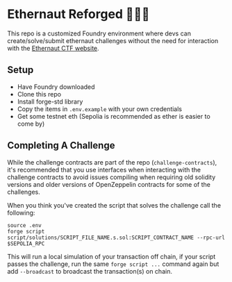 # Ethernaut Reforged 👩‍🚀🔨

This repo is a customized Foundry environment where devs can create/solve/submit ethernaut challenges without the need for interaction with the [Ethernaut CTF website](https://ethernaut.openzeppelin.com/).

## Setup

-   Have Foundry downloaded
-   Clone this repo
-   Install forge-std library
-   Copy the items in `.env.example` with your own credentials
-   Get some testnet eth (Sepolia is recommended as ether is easier to come by)

## Completing A Challenge

While the challenge contracts are part of the repo (`challenge-contracts`), it's recommended that you use interfaces when interacting with the challenge contracts to avoid issues compiling when requiring old solidity versions and older versions of OpenZeppelin contracts for some of the challenges.

When you think you've created the script that solves the challenge call the following:

```
source .env
forge script script/solutions/SCRIPT_FILE_NAME.s.sol:SCRIPT_CONTRACT_NAME --rpc-url $SEPOLIA_RPC
```

This will run a local simulation of your transaction off chain, if your script passes the challenge, run the same `forge script ...` command again but add `--broadcast` to broadcast the transaction(s) on chain.
